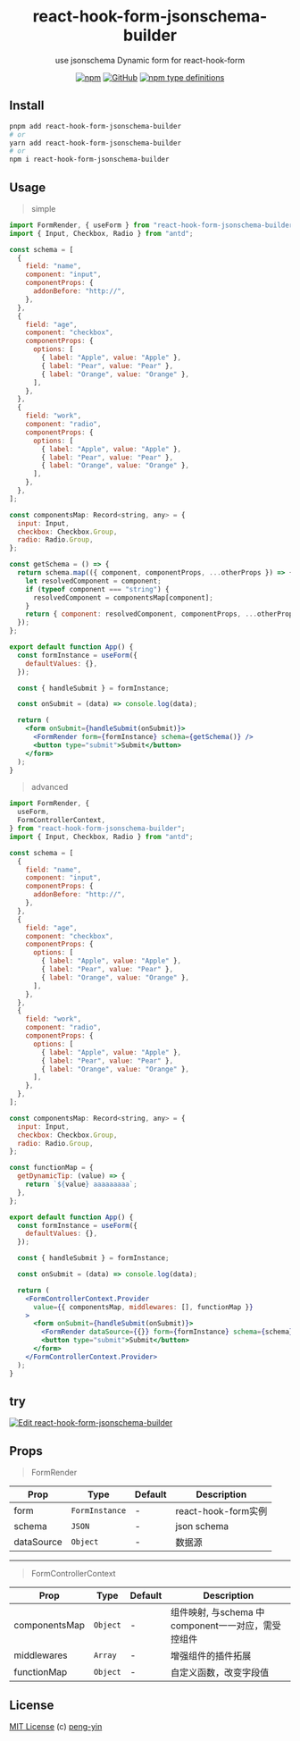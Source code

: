 <div align="center">

# react-hook-form-jsonschema-builder

use jsonschema Dynamic form for react-hook-form

[![npm](https://img.shields.io/npm/v/react-hook-form-jsonschema-builder)](https://www.npmjs.com/package/react-hook-form-jsonschema-builder-builderd)
[![GitHub](https://img.shields.io/github/license/peng-yin/react-hook-form-jsonschema-builder?style=flat-square)](https://github.com/peng-yin/react-hook-form-jsonschema-builder/blob/main/LICENSE)
[![npm type definitions](https://img.shields.io/npm/types/typescript?style=flat-square)](https://github.com/peng-yin/react-hook-form-jsonschema-builder/blob/main/src/types.ts)

</div>

## Install

```sh
pnpm add react-hook-form-jsonschema-builder
# or
yarn add react-hook-form-jsonschema-builder
# or
npm i react-hook-form-jsonschema-builder
```

## Usage

> simple

```jsx
import FormRender, { useForm } from "react-hook-form-jsonschema-builder";
import { Input, Checkbox, Radio } from "antd";

const schema = [
  {
    field: "name",
    component: "input",
    componentProps: {
      addonBefore: "http://",
    },
  },
  {
    field: "age",
    component: "checkbox",
    componentProps: {
      options: [
        { label: "Apple", value: "Apple" },
        { label: "Pear", value: "Pear" },
        { label: "Orange", value: "Orange" },
      ],
    },
  },
  {
    field: "work",
    component: "radio",
    componentProps: {
      options: [
        { label: "Apple", value: "Apple" },
        { label: "Pear", value: "Pear" },
        { label: "Orange", value: "Orange" },
      ],
    },
  },
];

const componentsMap: Record<string, any> = {
  input: Input,
  checkbox: Checkbox.Group,
  radio: Radio.Group,
};

const getSchema = () => {
  return schema.map(({ component, componentProps, ...otherProps }) => {
    let resolvedComponent = component;
    if (typeof component === "string") {
      resolvedComponent = componentsMap[component];
    }
    return { component: resolvedComponent, componentProps, ...otherProps };
  });
};

export default function App() {
  const formInstance = useForm({
    defaultValues: {},
  });

  const { handleSubmit } = formInstance;

  const onSubmit = (data) => console.log(data);

  return (
    <form onSubmit={handleSubmit(onSubmit)}>
      <FormRender form={formInstance} schema={getSchema()} />
      <button type="submit">Submit</button>
    </form>
  );
}

```

> advanced


```jsx
import FormRender, {
  useForm,
  FormControllerContext,
} from "react-hook-form-jsonschema-builder";
import { Input, Checkbox, Radio } from "antd";

const schema = [
  {
    field: "name",
    component: "input",
    componentProps: {
      addonBefore: "http://",
    },
  },
  {
    field: "age",
    component: "checkbox",
    componentProps: {
      options: [
        { label: "Apple", value: "Apple" },
        { label: "Pear", value: "Pear" },
        { label: "Orange", value: "Orange" },
      ],
    },
  },
  {
    field: "work",
    component: "radio",
    componentProps: {
      options: [
        { label: "Apple", value: "Apple" },
        { label: "Pear", value: "Pear" },
        { label: "Orange", value: "Orange" },
      ],
    },
  },
];

const componentsMap: Record<string, any> = {
  input: Input,
  checkbox: Checkbox.Group,
  radio: Radio.Group,
};

const functionMap = {
  getDynamicTip: (value) => {
    return `${value} aaaaaaaaa`;
  },
};

export default function App() {
  const formInstance = useForm({
    defaultValues: {},
  });

  const { handleSubmit } = formInstance;

  const onSubmit = (data) => console.log(data);

  return (
    <FormControllerContext.Provider
      value={{ componentsMap, middlewares: [], functionMap }}
    >
      <form onSubmit={handleSubmit(onSubmit)}>
        <FormRender dataSource={{}} form={formInstance} schema={schema} />
        <button type="submit">Submit</button>
      </form>
    </FormControllerContext.Provider>
  );
}
```

## try

[![Edit react-hook-form-jsonschema-builder](https://codesandbox.io/static/img/play-codesandbox.svg)](https://codesandbox.io/p/sandbox/react-hook-form-jsonschema-builder-cmx394?fontsize=14&hidenavigation=1&theme=dark)

## Props

> FormRender

| Prop               | Type                              | Default   | Description                                   |
| ------------------ | --------------------------------- | --------- | --------------------------------------------- |
| form               | `FormInstance`                    | -         | react-hook-form实例                            |
| schema             | `JSON`                            | -         | json schema                                   |
| dataSource         | `Object`                          | -         | 数据源                                         |

---

> FormControllerContext

| Prop               | Type                              | Default   | Description                                   |
| ------------------ | --------------------------------- | --------- | --------------------------------------------- |
| componentsMap      | `Object`                          | -         | 组件映射, 与schema 中 component一一对应，需受控组件 |
| middlewares        | `Array`                           | -         | 增强组件的插件拓展                                |
| functionMap        | `Object`                          | -         | 自定义函数，改变字段值                            |

## License

[MIT License](https://github.com/peng-yin/react-hook-form-jsonschema-builder/blob/main/LICENSE) (c) [peng-yin](https://github.com/peng-yin)
